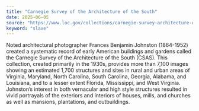 ```yaml
---
title: "Carnegie Survey of the Architecture of the South"
date: 2025-06-05
source: "https://www.loc.gov/collections/carnegie-survey-architecture-of-the-south/about-this-collection/"
keyword: "slave"
---
```


Noted architectural photographer Frances Benjamin Johnston (1864-1952) created a systematic record of early American buildings and gardens called the Carnegie Survey of the Architecture of the South (CSAS). This collection, created primarily in the 1930s, provides more than 7,100 images showing an estimated 1,700 structures and sites in rural and urban areas of Virginia, Maryland, North Carolina, South Carolina, Georgia, Alabama, and Louisiana, and to a lesser extent Florida, Mississippi, and West Virginia. Johnston’s interest in both vernacular and high style structures resulted in vivid portrayals of the exteriors and interiors of houses, mills, and churches as well as mansions, plantations, and outbuildings.

